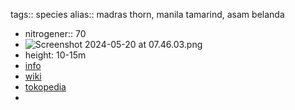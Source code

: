 tags:: species
alias:: madras thorn, manila tamarind, asam belanda

- nitrogener:: 70
- ![Screenshot 2024-05-20 at 07.46.03.png](https://peach-geographical-bat-397.mypinata.cloud/ipfs/QmPdVNRs2SrbUatXDSQ75Ab7Jn5dsSwU7e74Mw4CdpJzQN)
- height: 10-15m
- [info](http://www.plantsofasia.com/index/pithecellobium_dulce/0-640)
- [wiki](https://en.wikipedia.org/wiki/Pithecellobium_dulce)
- [tokopedia](https://www.tokopedia.com/victoryseed/biji-asem-asam-manila-tamarind-londo-belanda-pithecellobium-dulce?extParam=ivf%3Dfalse%26src%3Dsearch)
-